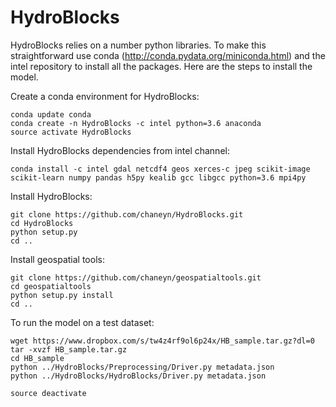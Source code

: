 HydroBlocks
==========

HydroBlocks relies on a number python libraries. To make this straightforward use conda (http://conda.pydata.org/miniconda.html) and the intel repository to install all the packages. Here are the steps to install the model.


Create a conda environment for HydroBlocks:
```
conda update conda
conda create -n HydroBlocks -c intel python=3.6 anaconda
source activate HydroBlocks
```

Install HydroBlocks dependencies from intel channel:
```
conda install -c intel gdal netcdf4 geos xerces-c jpeg scikit-image scikit-learn numpy pandas h5py kealib gcc libgcc python=3.6 mpi4py 
```

Install HydroBlocks:
```
git clone https://github.com/chaneyn/HydroBlocks.git
cd HydroBlocks
python setup.py 
cd ..
```

Install geospatial tools:
```
git clone https://github.com/chaneyn/geospatialtools.git
cd geospatialtools
python setup.py install
cd ..
```

To run the model on a test dataset:
```
wget https://www.dropbox.com/s/tw4z4rf9ol6p24x/HB_sample.tar.gz?dl=0
tar -xvzf HB_sample.tar.gz
cd HB_sample
python ../HydroBlocks/Preprocessing/Driver.py metadata.json
python ../HydroBlocks/HydroBlocks/Driver.py metadata.json 
```

```
source deactivate 
```

